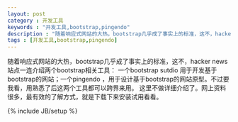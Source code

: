 ```yaml
---
layout: post
category : 开发工具 
keywords : "开发工具,bootstrap,pingendo"
description : "随着响应式网站的大热，bootstrap几乎成了事实上的标准，这不，hacker news站点一连介绍两个bootstrap相关工具，bootstrap sutdio和pingendo"
tags : [开发工具,bootstrap,pingendo]
---
```


 
随着响应式网站的大热，bootstrap几乎成了事实上的标准，这不，hacker news站点一连介绍两个bootstrap相关工具：
一个bootstrap sutdio 用于开发基于bootstrap的网站；一个pingendo ，用于设计基于bootstrap的网站原型。不过要我看，用熟悉了后这两个工具都可以跨界来用。
这里不做详细介绍了。网上资料很多，最有效的了解方式，就是下载下来安装试用看看。
<!--break-->

{% include JB/setup %}
